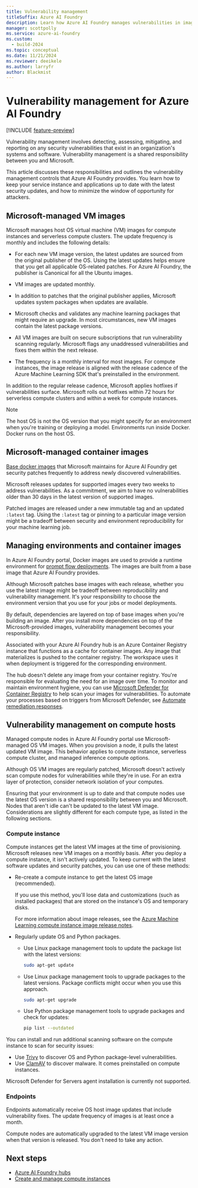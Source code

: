 ```yaml
---
title: Vulnerability management
titleSuffix: Azure AI Foundry
description: Learn how Azure AI Foundry manages vulnerabilities in images that the service provides, and how you can get the latest security updates for the components that you manage.
manager: scottpolly
ms.service: azure-ai-foundry
ms.custom:
  - build-2024
ms.topic: conceptual
ms.date: 11/21/2024
ms.reviewer: deeikele
ms.author: larryfr
author: Blackmist
---
```


# Vulnerability management for Azure AI Foundry

[!INCLUDE [feature-preview](../includes/feature-preview.md)]

Vulnerability management involves detecting, assessing, mitigating, and reporting on any security vulnerabilities that exist in an organization's systems and software. Vulnerability management is a shared responsibility between you and Microsoft.

This article discusses these responsibilities and outlines the vulnerability management controls that Azure AI Foundry provides. You learn how to keep your service instance and applications up to date with the latest security updates, and how to minimize the window of opportunity for attackers.

## Microsoft-managed VM images

Microsoft manages host OS virtual machine (VM) images for compute instances and serverless compute clusters. The update frequency is monthly and includes the following details:

* For each new VM image version, the latest updates are sourced from the original publisher of the OS. Using the latest updates helps ensure that you get all applicable OS-related patches. For Azure AI Foundry, the publisher is Canonical for all the Ubuntu images.

* VM images are updated monthly.  

* In addition to patches that the original publisher applies, Microsoft updates system packages when updates are available.

* Microsoft checks and validates any machine learning packages that might require an upgrade. In most circumstances, new VM images contain the latest package versions.  

* All VM images are built on secure subscriptions that run vulnerability scanning regularly. Microsoft flags any unaddressed vulnerabilities and fixes them within the next release.  

* The frequency is a monthly interval for most images. For compute instances, the image release is aligned with the release cadence of the Azure Machine Learning SDK that's preinstalled in the environment.

In addition to the regular release cadence, Microsoft applies hotfixes if vulnerabilities surface. Microsoft rolls out hotfixes within 72 hours for serverless compute clusters and within a week for compute instances.

> [!NOTE]
> The host OS is not the OS version that you might specify for an environment when you're training or deploying a model. Environments run inside Docker. Docker runs on the host OS.

## Microsoft-managed container images

[Base docker images](https://github.com/Azure/AzureML-Containers) that Microsoft maintains for Azure AI Foundry get security patches frequently to address newly discovered vulnerabilities.  

Microsoft releases updates for supported images every two weeks to address vulnerabilities. As a commitment, we aim to have no vulnerabilities older than 30 days in the latest version of supported images.

Patched images are released under a new immutable tag and an updated `:latest` tag. Using the `:latest` tag or pinning to a particular image version might be a tradeoff between security and environment reproducibility for your machine learning job.

## Managing environments and container images  

In Azure AI Foundry portal, Docker images are used to provide a runtime environment for [prompt flow deployments](../how-to/flow-deploy.md). The images are built from a base image that Azure AI Foundry provides.

Although Microsoft patches base images with each release, whether you use the latest image might be tradeoff between reproducibility and vulnerability management. It's your responsibility to choose the environment version that you use for your jobs or model deployments.  

By default, dependencies are layered on top of base images when you're building an image. After you install more dependencies on top of the Microsoft-provided images, vulnerability management becomes your responsibility.  

Associated with your Azure AI Foundry hub is an Azure Container Registry instance that functions as a cache for container images. Any image that materializes is pushed to the container registry. The workspace uses it when deployment is triggered for the corresponding environment.

The hub doesn't delete any image from your container registry. You're responsible for evaluating the need for an image over time. To monitor and maintain environment hygiene, you can use [Microsoft Defender for Container Registry](/azure/defender-for-cloud/defender-for-container-registries-usage) to help scan your images for vulnerabilities. To automate your processes based on triggers from Microsoft Defender, see [Automate remediation responses](/azure/defender-for-cloud/workflow-automation).


## Vulnerability management on compute hosts

Managed compute nodes in Azure AI Foundry portal use Microsoft-managed OS VM images. When you provision a node, it pulls the latest updated VM image. This behavior applies to compute instance, serverless compute cluster, and managed inference compute options.

Although OS VM images are regularly patched, Microsoft doesn't actively scan compute nodes for vulnerabilities while they're in use. For an extra layer of protection, consider network isolation of your computes.
  
Ensuring that your environment is up to date and that compute nodes use the latest OS version is a shared responsibility between you and Microsoft. Nodes that aren't idle can't be updated to the latest VM image. Considerations are slightly different for each compute type, as listed in the following sections.

### Compute instance

Compute instances get the latest VM images at the time of provisioning. Microsoft releases new VM images on a monthly basis. After you deploy a compute instance, it isn't actively updated. To keep current with the latest software updates and security patches, you can use one of these methods:

* Re-create a compute instance to get the latest OS image (recommended).

  If you use this method, you'll lose data and customizations (such as installed packages) that are stored on the instance's OS and temporary disks.
  
  For more information about image releases, see the [Azure Machine Learning compute instance image release notes](/azure/machine-learning/azure-machine-learning-ci-image-release-notes).

* Regularly update OS and Python packages.

  * Use Linux package management tools to update the package list with the latest versions:

    ```bash
    sudo apt-get update
    ```

  * Use Linux package management tools to upgrade packages to the latest versions. Package conflicts might occur when you use this approach.

    ```bash
    sudo apt-get upgrade
    ```

  * Use Python package management tools to upgrade packages and check for updates:

    ```bash
    pip list --outdated
    ```

You can install and run additional scanning software on the compute instance to scan for security issues:

* Use [Trivy](https://github.com/aquasecurity/trivy) to discover OS and Python package-level vulnerabilities.
* Use [ClamAV](https://www.clamav.net/) to discover malware. It comes preinstalled on compute instances.

Microsoft Defender for Servers agent installation is currently not supported.

### Endpoints

Endpoints automatically receive OS host image updates that include vulnerability fixes. The update frequency of images is at least once a month.

Compute nodes are automatically upgraded to the latest VM image version when that version is released. You don't need to take any action.  

## Next steps

* [Azure AI Foundry hubs](ai-resources.md)
* [Create and manage compute instances](../how-to/create-manage-compute.md)
